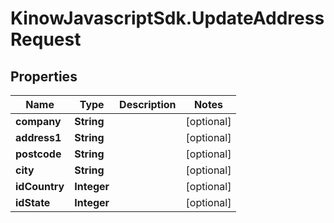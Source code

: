 # KinowJavascriptSdk.UpdateAddressRequest

## Properties
Name | Type | Description | Notes
------------ | ------------- | ------------- | -------------
**company** | **String** |  | [optional] 
**address1** | **String** |  | [optional] 
**postcode** | **String** |  | [optional] 
**city** | **String** |  | [optional] 
**idCountry** | **Integer** |  | [optional] 
**idState** | **Integer** |  | [optional] 


